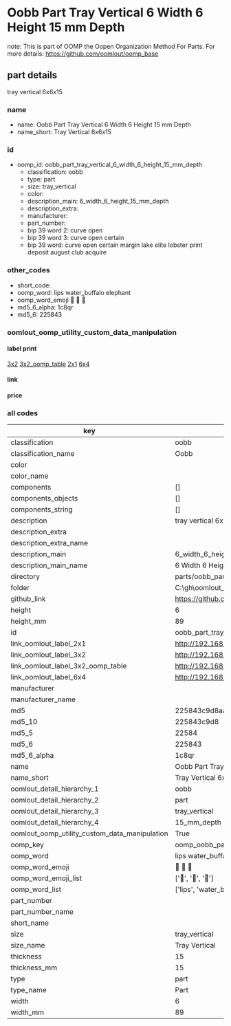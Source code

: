 # Oobb Part Tray Vertical 6 Width 6 Height 15 mm Depth  

note: This is part of OOMP the Oopen Organization Method For Parts. For more details: https://github.com/oomlout/oomp_base

##  part details
  



tray vertical 6x6x15



### name
* name: Oobb Part Tray Vertical 6 Width 6 Height 15 mm Depth
* name_short: Tray Vertical 6x6x15 
### id
* oomp_id: oobb_part_tray_vertical_6_width_6_height_15_mm_depth
  * classification: oobb
  * type: part
  * size: tray_vertical
  * color: 
  * description_main: 6_width_6_height_15_mm_depth
  * description_extra: 
  * manufacturer: 
  * part_number: 
  * bip 39 word 2: curve open
  * bip 39 word 3: curve open certain
  * bip 39 word: curve open certain margin lake elite lobster print deposit august club acquire

### other_codes
* short_code: 
* oomp_word: lips water_buffalo elephant
* oomp_word_emoji :lips: :water_buffalo: :elephant:
* md5_6_alpha: 1c8qr
* md5_6: 225843






### oomlout_oomp_utility_custom_data_manipulation
#### label print
[3x2](http://192.168.1.245:1112/?label=oomp%201c8qr)
[3x2_oomp_table](http://192.168.1.108:1112/?label=oomp%201c8qr)
[2x1](http://192.168.1.242:1112/?label=oomp%201c8qr)
[6x4](http://192.168.1.55:1112/?label=oomp%201c8qr)    

#### link

                              

#### price







### all codes 
| key | value |  
| --- | --- |  
| classification | oobb |  
| classification_name | Oobb |  
| color |  |  
| color_name |  |  
| components | [] |  
| components_objects | [] |  
| components_string | [] |  
| description | tray vertical 6x6x15 |  
| description_extra |  |  
| description_extra_name |  |  
| description_main | 6_width_6_height_15_mm_depth |  
| description_main_name | 6 Width 6 Height 15 mm Depth |  
| directory | parts/oobb_part_tray_vertical_6_width_6_height_15_mm_depth |  
| folder | C:\gh\oomlout_oobb_version_4_generated_parts\parts\oobb_part_tray_vertical_6_width_6_height_15_mm_depth |  
| github_link | https://github.com/oomlout/oomlout_oomp_part_src/tree/main/parts/oobb_part_tray_vertical_6_width_6_height_15_mm_depth |  
| height | 6 |  
| height_mm | 89 |  
| id | oobb_part_tray_vertical_6_width_6_height_15_mm_depth |  
| link_oomlout_label_2x1 | http://192.168.1.242:1112/?label=oomp%201c8qr |  
| link_oomlout_label_3x2 | http://192.168.1.245:1112/?label=oomp%201c8qr |  
| link_oomlout_label_3x2_oomp_table | http://192.168.1.108:1112/?label=oomp%201c8qr |  
| link_oomlout_label_6x4 | http://192.168.1.55:1112/?label=oomp%201c8qr |  
| manufacturer |  |  
| manufacturer_name |  |  
| md5 | 225843c9d8aad065203e587e4b66c9b2 |  
| md5_10 | 225843c9d8 |  
| md5_5 | 22584 |  
| md5_6 | 225843 |  
| md5_6_alpha | 1c8qr |  
| name | Oobb Part Tray Vertical 6 Width 6 Height 15 mm Depth |  
| name_short | Tray Vertical 6x6x15  |  
| oomlout_detail_hierarchy_1 | oobb |  
| oomlout_detail_hierarchy_2 | part |  
| oomlout_detail_hierarchy_3 | tray_vertical |  
| oomlout_detail_hierarchy_4 | 15_mm_depth |  
| oomlout_oomp_utility_custom_data_manipulation | True |  
| oomp_key | oomp_oobb_part_tray_vertical_6_width_6_height_15_mm_depth |  
| oomp_word | lips water_buffalo elephant |  
| oomp_word_emoji | :lips: :water_buffalo: :elephant: |  
| oomp_word_emoji_list | [':lips:', ':water_buffalo:', ':elephant:'] |  
| oomp_word_list | ['lips', 'water_buffalo', 'elephant'] |  
| part_number |  |  
| part_number_name |  |  
| short_name |  |  
| size | tray_vertical |  
| size_name | Tray Vertical |  
| thickness | 15 |  
| thickness_mm | 15 |  
| type | part |  
| type_name | Part |  
| width | 6 |  
| width_mm | 89 |  
